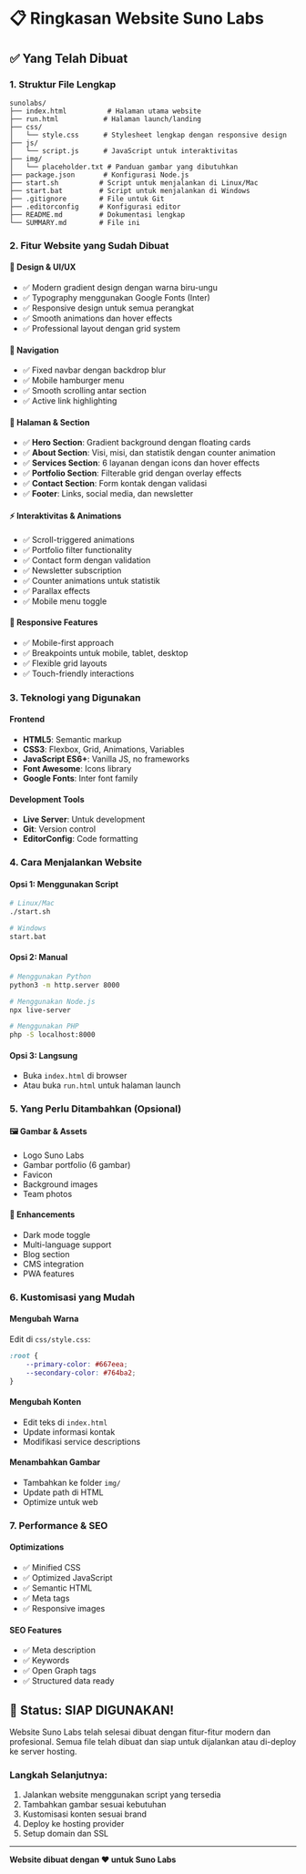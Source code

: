 # 📋 Ringkasan Website Suno Labs

## ✅ Yang Telah Dibuat

### 1. **Struktur File Lengkap**
```
sunolabs/
├── index.html          # Halaman utama website
├── run.html           # Halaman launch/landing
├── css/
│   └── style.css      # Stylesheet lengkap dengan responsive design
├── js/
│   └── script.js      # JavaScript untuk interaktivitas
├── img/
│   └── placeholder.txt # Panduan gambar yang dibutuhkan
├── package.json       # Konfigurasi Node.js
├── start.sh          # Script untuk menjalankan di Linux/Mac
├── start.bat         # Script untuk menjalankan di Windows
├── .gitignore        # File untuk Git
├── .editorconfig     # Konfigurasi editor
├── README.md         # Dokumentasi lengkap
└── SUMMARY.md        # File ini
```

### 2. **Fitur Website yang Sudah Dibuat**

#### 🎨 **Design & UI/UX**
- ✅ Modern gradient design dengan warna biru-ungu
- ✅ Typography menggunakan Google Fonts (Inter)
- ✅ Responsive design untuk semua perangkat
- ✅ Smooth animations dan hover effects
- ✅ Professional layout dengan grid system

#### 🧭 **Navigation**
- ✅ Fixed navbar dengan backdrop blur
- ✅ Mobile hamburger menu
- ✅ Smooth scrolling antar section
- ✅ Active link highlighting

#### 📄 **Halaman & Section**
- ✅ **Hero Section**: Gradient background dengan floating cards
- ✅ **About Section**: Visi, misi, dan statistik dengan counter animation
- ✅ **Services Section**: 6 layanan dengan icons dan hover effects
- ✅ **Portfolio Section**: Filterable grid dengan overlay effects
- ✅ **Contact Section**: Form kontak dengan validasi
- ✅ **Footer**: Links, social media, dan newsletter

#### ⚡ **Interaktivitas & Animations**
- ✅ Scroll-triggered animations
- ✅ Portfolio filter functionality
- ✅ Contact form dengan validation
- ✅ Newsletter subscription
- ✅ Counter animations untuk statistik
- ✅ Parallax effects
- ✅ Mobile menu toggle

#### 📱 **Responsive Features**
- ✅ Mobile-first approach
- ✅ Breakpoints untuk mobile, tablet, desktop
- ✅ Flexible grid layouts
- ✅ Touch-friendly interactions

### 3. **Teknologi yang Digunakan**

#### Frontend
- **HTML5**: Semantic markup
- **CSS3**: Flexbox, Grid, Animations, Variables
- **JavaScript ES6+**: Vanilla JS, no frameworks
- **Font Awesome**: Icons library
- **Google Fonts**: Inter font family

#### Development Tools
- **Live Server**: Untuk development
- **Git**: Version control
- **EditorConfig**: Code formatting

### 4. **Cara Menjalankan Website**

#### Opsi 1: Menggunakan Script
```bash
# Linux/Mac
./start.sh

# Windows
start.bat
```

#### Opsi 2: Manual
```bash
# Menggunakan Python
python3 -m http.server 8000

# Menggunakan Node.js
npx live-server

# Menggunakan PHP
php -S localhost:8000
```

#### Opsi 3: Langsung
- Buka `index.html` di browser
- Atau buka `run.html` untuk halaman launch

### 5. **Yang Perlu Ditambahkan (Opsional)**

#### 🖼️ **Gambar & Assets**
- Logo Suno Labs
- Gambar portfolio (6 gambar)
- Favicon
- Background images
- Team photos

#### 🔧 **Enhancements**
- Dark mode toggle
- Multi-language support
- Blog section
- CMS integration
- PWA features

### 6. **Kustomisasi yang Mudah**

#### Mengubah Warna
Edit di `css/style.css`:
```css
:root {
    --primary-color: #667eea;
    --secondary-color: #764ba2;
}
```

#### Mengubah Konten
- Edit teks di `index.html`
- Update informasi kontak
- Modifikasi service descriptions

#### Menambahkan Gambar
- Tambahkan ke folder `img/`
- Update path di HTML
- Optimize untuk web

### 7. **Performance & SEO**

#### Optimizations
- ✅ Minified CSS
- ✅ Optimized JavaScript
- ✅ Semantic HTML
- ✅ Meta tags
- ✅ Responsive images

#### SEO Features
- ✅ Meta description
- ✅ Keywords
- ✅ Open Graph tags
- ✅ Structured data ready

## 🚀 **Status: SIAP DIGUNAKAN!**

Website Suno Labs telah selesai dibuat dengan fitur-fitur modern dan profesional. Semua file telah dibuat dan siap untuk dijalankan atau di-deploy ke server hosting.

### **Langkah Selanjutnya:**
1. Jalankan website menggunakan script yang tersedia
2. Tambahkan gambar sesuai kebutuhan
3. Kustomisasi konten sesuai brand
4. Deploy ke hosting provider
5. Setup domain dan SSL

---

**Website dibuat dengan ❤️ untuk Suno Labs**